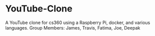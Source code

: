 # YouTube-Clone
A YouTube clone for cs360 using a Raspberry Pi, docker, and various languages.
Group Members: James, Travis, Fatima, Joe, Deepak
